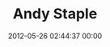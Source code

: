 ---
title: "Andy Staple"
date: 2012-05-26 02:44:37 00:00
permalink: /andystaple
twitter: "andystaple"
likes: [932,100,310,555]
id: 689
gravatar: "http://www.gravatar.com/avatar/9d5456c433ada141bd08c84a29a1f622"
---